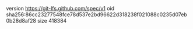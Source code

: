 version https://git-lfs.github.com/spec/v1
oid sha256:86cc23277548fce78d537e2bd96622d318238f021088c0235d07eb0b28d8af28
size 418384
